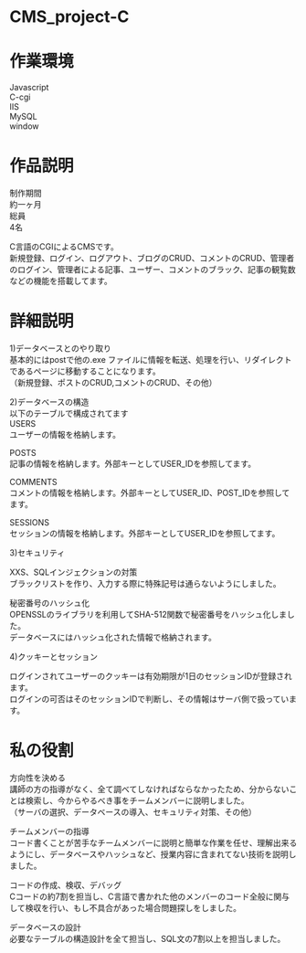 # CMS_project-C

# 作業環境

Javascript  
C-cgi  
IIS  
MySQL  
window  

# 作品説明

制作期間  
  約一ヶ月  
総員  
  4名  

C言語のCGIによるCMSです。  
新規登録、ログイン、ログアウト、ブログのCRUD、コメントのCRUD、管理者のログイン、管理者による記事、ユーザー、コメントのブラック、記事の観覧数などの機能を搭載してます。  



# 詳細説明

1)データベースとのやり取り  
基本的にはpostで他の.exe ファイルに情報を転送、処理を行い、リダイレクトであるページに移動することになります。  
（新規登録、ポストのCRUD,コメントのCRUD、その他）  

2)データベースの構造  
以下のテーブルで構成されてます  
  USERS  
  ユーザーの情報を格納します。  
  
  POSTS  
  記事の情報を格納します。外部キーとしてUSER_IDを参照してます。  
  
  COMMENTS  
  コメントの情報を格納します。外部キーとしてUSER_ID、POST_IDを参照してます。  
  
  SESSIONS  
  セッションの情報を格納します。外部キーとしてUSER_IDを参照してます。  

3)セキュリティ  

  XXS、SQLインジェクションの対策  
  ブラックリストを作り、入力する際に特殊記号は通らないようにしました。  

  秘密番号のハッシュ化  
  OPENSSLのライブラリを利用してSHA-512関数で秘密番号をハッシュ化しました。  
  データベースにはハッシュ化された情報で格納されます。  


4)クッキーとセッション  

ログインされてユーザーのクッキーは有効期限が1日のセッションIDが登録されます。  
ログインの可否はそのセッションIDで判断し、その情報はサーバ側で扱っています。  

# 私の役割  

方向性を決める  
  講師の方の指導がなく、全て調べてしなければならなかったため、分からないことは検索し、今からやるべき事をチームメンバーに説明しました。  
  （サーバの選択、データベースの導入、セキュリティ対策、その他）  

チームメンバーの指導  
  コード書くことが苦手なチームメンバーに説明と簡単な作業を任せ、理解出来るようにし、データベースやハッシュなど、授業内容に含まれてない技術を説明しました。  

コードの作成、検収、デバッグ  
  Cコードの約7割を担当し、C言語で書かれた他のメンバーのコード全般に関与して検収を行い、もし不具合があった場合問題探しをしました。  

データベースの設計  
  必要なテーブルの構造設計を全て担当し、SQL文の7割以上を担当しました。  

  
  






